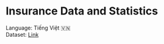 # Insurance Data and Statistics

Language: Tiếng Việt 🇻🇳 \
Dataset: [Link](https://www.kaggle.com/datasets/timka01/insurance-csv) 



